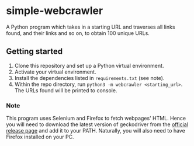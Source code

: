 # simple-webcrawler
A Python program which takes in a starting URL and traverses all links found, and their links and so on, to obtain 100 unique URLs.

## Getting started
1. Clone this repository and set up a Python virtual environment. 
2. Activate your virtual environment. 
3. Install the dependencies listed in `requirements.txt` (see note).
4. Within the repo directory, run `python3 -m webcrawler <starting_url>`. The URLs found will be printed to console.

### Note
This program uses Selenium and Firefox to fetch webpages' HTML. Hence you will need to download the latest version of geckodriver from the <a href="https://github.com/mozilla/geckodriver/releases">official release page</a> and add it to your PATH. Naturally, you will also need to have Firefox installed on your PC.
